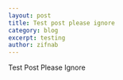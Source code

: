 ```yaml
---
layout: post
title: Test post please ignore
category: blog
excerpt: testing
author: zifnab
---
```


Test Post Please Ignore
